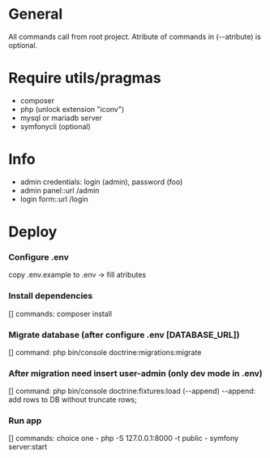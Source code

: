 # General
All commands call from root project.
Atribute of commands in (--atribute) is optional.

# Require utils/pragmas
- composer 
- php (unlock extension "iconv")
- mysql or mariadb server
- symfonycli (optional)

# Info 
- admin credentials: login (admin), password (foo)
- admin panel::url /admin
- login form::url /login

# Deploy

### Configure .env 
copy .env.example to .env -> fill atributes

### Install dependencies
[] commands: composer install

### Migrate database (after configure .env [DATABASE_URL])
[] command: php bin/console doctrine:migrations:migrate

### After migration need insert user-admin (only dev mode in .env)
[] command: php bin/console doctrine:fixtures:load (--append)
    --append: add rows to DB without truncate rows;

### Run app 
[] commands: choice one
    - php -S 127.0.0.1:8000 -t public 
    - symfony server:start
